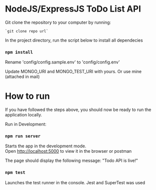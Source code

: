 # NodeJS/ExpressJS ToDo List API

Git clone the repository to your computer by running:

    `git clone repo url`

In the project directory, run the script below to install all dependecies

### `npm install`


Rename 'config/config.sample.env' to 'config/config.env'

Update MONGO_URI and MONGO_TEST_URI with yours. Or use mine (attached in mail)

# How to run

If you have followed the steps above, you should now be ready to run the application locally.

Run in Development:

### `npm run server`

Starts the app in the development mode.\
Open [http://localhost:5000](http://localhost:5000) to view it in the browser or postman

The page should display the following message: "Todo API is live!"

### `npm test`

Launches the test runner in the console. Jest and SuperTest was used